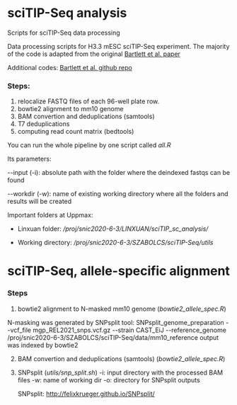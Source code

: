 # sciTIP-Seq analysis
Scripts for sciTIP-Seq data processing

Data processing scripts for H3.3 mESC sciTIP-Seq experiment.
The majority of the code is adapted from the original [Bartlett et al. paper](https://rupress.org/jcb/article/220/12/e202103078/212821/High-throughput-single-cell-epigenomic-profiling)

Additional codes: [Bartlett et al. github repo](https://github.com/dbart1807/TIP-seq)

### Steps: 
1. relocalize FASTQ files of each 96-well plate row. 
2. bowtie2 alignment to mm10 genome
3. BAM convertion and deduplications (samtools)
4. T7 deduplications
5. computing read count matrix (bedtools) 

You can run the whole pipeline by one script called _all.R_

Its parameters:

--input (-i): absolute path with the folder where the deindexed fastqs can be found

--workdir (-w): name of existing working directory where all the folders and results will be created

Important folders at Uppmax:

  * Linxuan folder:
  _/proj/snic2020-6-3/LINXUAN/sciTIP_sc_analysis/_

  * Working directory:
  _/proj/snic2020-6-3/SZABOLCS/sciTIP-Seq/utils_
 
 
 # sciTIP-Seq, allele-specific alignment
 
 ### Steps
 
1. bowtie2 alignment to N-masked mm10 genome (_bowtie2_allele_spec.R_)

N-masking was generated by SNPsplit tool:
SNPsplit_genome_preparation --vcf_file mgp_REL2021_snps.vcf.gz --strain CAST_EiJ --reference_genome /proj/snic2020-6-3/SZABOLCS/sciTIP-Seq/data/mm10_reference
output was indexed by bowtie2
 
2. BAM convertion and deduplications (samtools) (_bowtie2_allele_spec.R_)
3. SNPsplit (_utils/snp_split.sh_)
	-i: input directory with the processed BAM files
	-w: name of working dir
	-o: directory for SNPsplit outputs
	
	SNPsplit: http://felixkrueger.github.io/SNPsplit/
  
